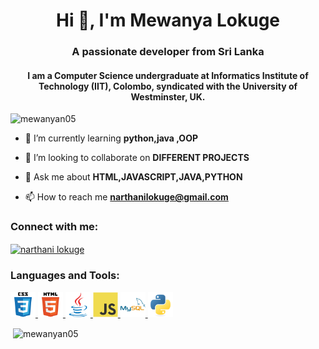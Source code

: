 <h1 align="center">Hi 👋, I'm Mewanya Lokuge</h1>
<h3 align="center">A passionate developer from Sri Lanka</h3>
<h4 align="center"> I am a  Computer Science undergraduate at Informatics Institute of Technology (IIT), Colombo, syndicated with the University of Westminster, UK.</h4>

<p align="left"> <img src="https://komarev.com/ghpvc/?username=mewanyan05&label=Profile%20views&color=0e75b6&style=flat" alt="mewanyan05" /> </p>

- 🌱 I’m currently learning **python,java ,OOP**

- 👯 I’m looking to collaborate on **DIFFERENT PROJECTS**

- 💬 Ask me about **HTML,JAVASCRIPT,JAVA,PYTHON**

- 📫 How to reach me **narthanilokuge@gmail.com**

<h3 align="left">Connect with me:</h3>
<p align="left">
<a href="https://linkedin.com/in/narthani lokuge" target="blank"><img align="center" src="https://raw.githubusercontent.com/rahuldkjain/github-profile-readme-generator/master/src/images/icons/Social/linked-in-alt.svg" alt="narthani lokuge" height="30" width="40" /></a>
</p>

<h3 align="left">Languages and Tools:</h3>
<p align="left"> <a href="https://www.w3schools.com/css/" target="_blank" rel="noreferrer"> <img src="https://raw.githubusercontent.com/devicons/devicon/master/icons/css3/css3-original-wordmark.svg" alt="css3" width="40" height="40"/> </a> <a href="https://www.w3.org/html/" target="_blank" rel="noreferrer"> <img src="https://raw.githubusercontent.com/devicons/devicon/master/icons/html5/html5-original-wordmark.svg" alt="html5" width="40" height="40"/> </a> <a href="https://www.java.com" target="_blank" rel="noreferrer"> <img src="https://raw.githubusercontent.com/devicons/devicon/master/icons/java/java-original.svg" alt="java" width="40" height="40"/> </a> <a href="https://developer.mozilla.org/en-US/docs/Web/JavaScript" target="_blank" rel="noreferrer"> <img src="https://raw.githubusercontent.com/devicons/devicon/master/icons/javascript/javascript-original.svg" alt="javascript" width="40" height="40"/> </a> <a href="https://www.mysql.com/" target="_blank" rel="noreferrer"> <img src="https://raw.githubusercontent.com/devicons/devicon/master/icons/mysql/mysql-original-wordmark.svg" alt="mysql" width="40" height="40"/> </a> <a href="https://www.python.org" target="_blank" rel="noreferrer"> <img src="https://raw.githubusercontent.com/devicons/devicon/master/icons/python/python-original.svg" alt="python" width="40" height="40"/> </a> </p>

<p>&nbsp;<img align="center" src="https://github-readme-stats.vercel.app/api?username=mewanyan05&show_icons=true&locale=en" alt="mewanyan05" /></p>

